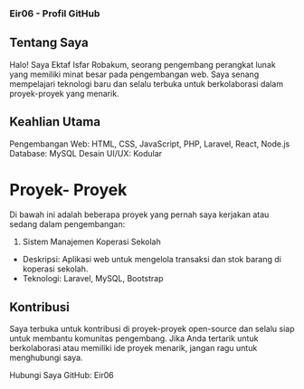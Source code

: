 ### Eir06 - Profil GitHub
## Tentang Saya
Halo! Saya Ektaf Isfar Robakum, seorang pengembang perangkat lunak yang memiliki minat besar pada pengembangan web. Saya senang mempelajari teknologi baru dan selalu terbuka untuk berkolaborasi dalam proyek-proyek yang menarik.

## Keahlian Utama
Pengembangan Web: HTML, CSS, JavaScript, PHP, Laravel, React, Node.js
Database: MySQL
Desain UI/UX: Kodular

# Proyek- Proyek
Di bawah ini adalah beberapa proyek yang pernah saya kerjakan atau sedang dalam pengembangan:

1. Sistem Manajemen Koperasi Sekolah

- Deskripsi: Aplikasi web untuk mengelola transaksi dan stok barang di koperasi sekolah.
- Teknologi: Laravel, MySQL, Bootstrap

## Kontribusi
Saya terbuka untuk kontribusi di proyek-proyek open-source dan selalu siap untuk membantu komunitas pengembang. Jika Anda tertarik untuk berkolaborasi atau memiliki ide proyek menarik, jangan ragu untuk menghubungi saya.

Hubungi Saya
GitHub: Eir06
